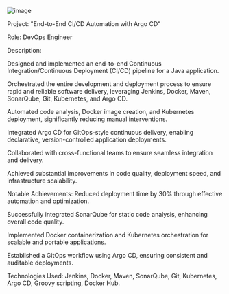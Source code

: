 ![image](https://github.com/harsh-learner/Project-End-to-End-CI-CD-Automation-with-Argo-CD-/assets/141729189/f2152725-fc45-4b64-8f8a-94407a97140b)













Project: "End-to-End CI/CD Automation with Argo CD"

Role: DevOps Engineer

Description:

Designed and implemented an end-to-end Continuous Integration/Continuous Deployment (CI/CD) pipeline for a Java application.

Orchestrated the entire development and deployment process to ensure rapid and reliable software delivery, leveraging Jenkins, Docker, Maven, SonarQube, Git, Kubernetes, and Argo CD.

Automated code analysis, Docker image creation, and Kubernetes deployment, significantly reducing manual interventions.

Integrated Argo CD for GitOps-style continuous delivery, enabling declarative, version-controlled application deployments.

Collaborated with cross-functional teams to ensure seamless integration and delivery.

Achieved substantial improvements in code quality, deployment speed, and infrastructure scalability.

Notable Achievements:
Reduced deployment time by 30% through effective automation and optimization.

Successfully integrated SonarQube for static code analysis, enhancing overall code quality.

Implemented Docker containerization and Kubernetes orchestration for scalable and portable applications.

Established a GitOps workflow using Argo CD, ensuring consistent and auditable deployments.

Technologies Used:
Jenkins, Docker, Maven, SonarQube, Git, Kubernetes, Argo CD, Groovy scripting, Docker Hub.
